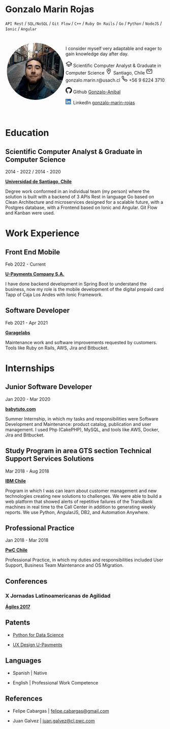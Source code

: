 
# Gonzalo Marin Rojas

`API Rest` / `SQL/NoSQL` / `Git Flow` / `C++` / `Ruby On Rails` / `Go` / `Python` / `NodeJS` / `Ionic` / `Angular`

<br>

<img src="avatar.jpeg" width="180" height="180" style="float: left; border-radius: 50%; padding:5px;" />

I consider myself very adaptable and eager to gain knowledge day after day.

<img src="school-outline.svg" width="20" height="20" />
Scientific Computer Analyst & Graduate in Computer Science

<img src="location-outline.svg" width="20" height="20" />
 Santiago, Chile
 
<img src="mail-outline.svg" width="20" height="20" />
gonzalo.marin.r@usach.cl

<img src="call-outline.svg" width="20" height="20" />
+56 9 6224 3710

[![Github Gonzalo-Anibal](GitHub-Mark-20px.png)](https://github.com/Gonzalo-Anibal)
Github
[Gonzalo-Anibal](https://github.com/Gonzalo-Anibal)

[![LinkedIn](LI-In-Bug.png)](https://linkedin.com/in/gonzalo-marin-rojas)
LinkedIn
[gonzalo-marin-rojas](https://linkedin.com/in/gonzalo-marin-rojas)

<br>

# Education

## Scientific Computer Analyst & Graduate in Computer Science

2014 - 2022 / 2014 - 2020

[**Universidad de Santiago, Chile**](https://usach.cl/)

Degree work conformed in an individual team (my person) where the solution is built with a backend of 3 APIs Rest in language Go based on Clean Architecture and microservices designed for a scalable future, with a Postgres database, with a Frontend based on Ionic and Angular. Git Flow and Kanban were used.

# Work Experience

## Front End Mobile

Feb 2022 - Current

[**U-Payments Company S.A.**](http://u-payments.com/)

I have done backend development in Spring Boot to understand the business, now my role is the mobile development of the digital prepaid card Tapp of Caja Los Andes with Ionic Framework.

## Software Developer

Feb 2021 - Apr 2021

[**Garagelabs**](https://www.garagelabs.cl/)

Maintenance work and software improvements requested by customers. Tools like Ruby on Rails, AWS, Jira and Bitbucket.

# Internships

## Junior Software Developer

Jan 2020 - Mar 2020

[**babytuto.com**](https://www.babytuto.com/)

Summer Internship, in which my tasks and responsibilities were Software Development and Maintenance: product catalog, publication and user management. I used Php (CakePHP), MySQL, and tools like AWS, Docker, Jira and Bitbucket.

## Study Program in area GTS section Technical Support Services Solutions

Mar 2018 - Aug 2018

[**IBM Chile**](https://www.ibm.com/cl-es)

Program in which I was can learn about customer management and new technologies creating new solutions to challenges. We were able to build a web platform that showed alerts of repetitive failures of the TransBank machines in real time to the Call Center in addition to generating weekly reports. We use Python, AngularJS, DB2, and Automation Anywhere.

## Professional Practice

Jan 2018 - Mar 2018

[**PwC Chile**](https://www.pwc.com/cl/es)

Professional Practice, in which my duties and responsibilities included User Support, Business Team Maintenance and OS Migration.

## Conferences

### X Jornadas Latinoamericanas de Agilidad

[**Ágiles 2017**](http://agiles2017.agiles.org/)

## Patents

- [Python for Data Science](credly.com/badges/27afd01a-b6d9-46e7-9bd0-b75bd4114bbc/linked_in_profile)

- [UX Design U-Payments](credly.com/badges/654ba7d3-c2e9-4dba-8ac1-3a0730611eca?source=linked_in_profile)

## Languages

- Spanish | Native

- English | Professional Work Competence

## References

- Felipe Cabargas | felipe.cabargas@gmail.com 

- Juan Galvez | juan.galvez@cl.pwc.com
